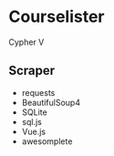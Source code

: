 # Courselister
Cypher V

## Scraper
 - requests
 - BeautifulSoup4
 - SQLite
 - sql.js
 - Vue.js
 - awesomplete
